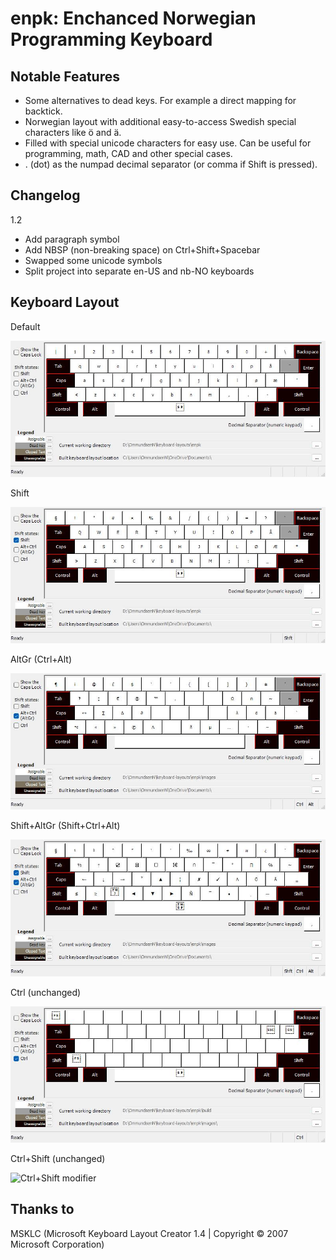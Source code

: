 # enpk: Enchanced Norwegian Programming Keyboard

## Notable Features

- Some alternatives to dead keys. For example a direct mapping for backtick.
- Norwegian layout with additional easy-to-access Swedish special characters like ö and ä.
- Filled with special unicode characters for easy use. Can be useful for programming, math, CAD and other special cases.
- . (dot) as the numpad decimal separator (or comma if Shift is pressed).

## Changelog

1.2

- Add paragraph symbol
- Add NBSP (non-breaking space) on Ctrl+Shift+Spacebar
- Swapped some unicode symbols
- Split project into separate en-US and nb-NO keyboards

## Keyboard Layout

Default

![Default (no modifiers)](https://github.com/niikoo/enpk/raw/main/images/ENPK_US.jpg)

Shift

![Shift modifier](https://github.com/niikoo/enpk/raw/main/images/ENPK_USShft.jpg)

AltGr (Ctrl+Alt)

![AltGr modifier](https://github.com/niikoo/enpk/raw/main/images/ENPK_USAltGr.jpg)

Shift+AltGr (Shift+Ctrl+Alt)

![Shift+AltGr modifiers](https://github.com/niikoo/enpk/raw/main/images/ENPK_USShftAltGr.jpg)

Ctrl (unchanged)

![Ctrl modifier](https://github.com/niikoo/enpk/raw/main/images/ENPK_USCtrl.jpg)

Ctrl+Shift (unchanged)

![Ctrl+Shift modifier](https://github.com/niikoo/enpk/raw/main/images/ENPK_USShiftCtrl.jpg)

## Thanks to

MSKLC (Microsoft Keyboard Layout Creator 1.4 | Copyright &copy; 2007 Microsoft Corporation)
